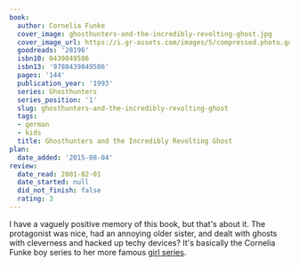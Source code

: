 ```yaml
---
book:
  author: Cornelia Funke
  cover_image: ghosthunters-and-the-incredibly-revolting-ghost.jpg
  cover_image_url: https://i.gr-assets.com/images/S/compressed.photo.goodreads.com/books/1388798852l/28196.jpg
  goodreads: '28196'
  isbn10: 0439849586
  isbn13: '9780439849586'
  pages: '144'
  publication_year: '1993'
  series: Ghosthunters
  series_position: '1'
  slug: ghosthunters-and-the-incredibly-revolting-ghost
  tags:
  - german
  - kids
  title: Ghosthunters and the Incredibly Revolting Ghost
plan:
  date_added: '2015-08-04'
review:
  date_read: 2001-02-01
  date_started: null
  did_not_finish: false
  rating: 3
---
```


I have a vaguely positive memory of this book, but that's about it. The protagonist was nice, had an annoying older
sister, and dealt with ghosts with cleverness and hacked up techy devices? It's basically the Cornelia Funke boy series
to her more famous [girl series](https://books.rixx.de/reviews/2004/die-wilden-huhner).
